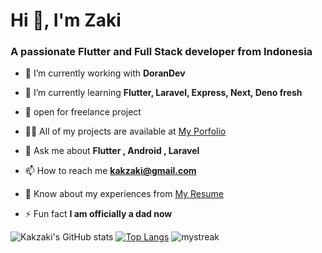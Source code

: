 <h1>Hi 👋, I'm Zaki</h1>
<h3>A passionate Flutter and Full Stack developer from Indonesia</h3>


- 🔭 I’m currently working with **DoranDev**

- 🌱 I’m currently learning **Flutter, Laravel, Express, Next, Deno fresh**

- 👯 open for freelance project

- 👨‍💻 All of my projects are available at [My Porfolio](https://kakzaki.dev/)

- 💬 Ask me about **Flutter , Android , Laravel**

- 📫 How to reach me **kakzaki@gmail.com**

- 📄 Know about my experiences from [My Resume](https://kakzaki.dev/)

- ⚡ Fun fact **I am officially a dad now**

![Kakzaki's GitHub stats](https://github-readme-stats.vercel.app/api?username=kakzaki&count_private=true)
[![Top Langs](https://github-readme-stats.vercel.app/api/top-langs/?username=kakzaki&layout=compact&count_private=true)](https://github.com/kakzaki/github-readme-stats)
<img src="https://github-readme-streak-stats.herokuapp.com/?user=kakzaki" alt="mystreak"/>


